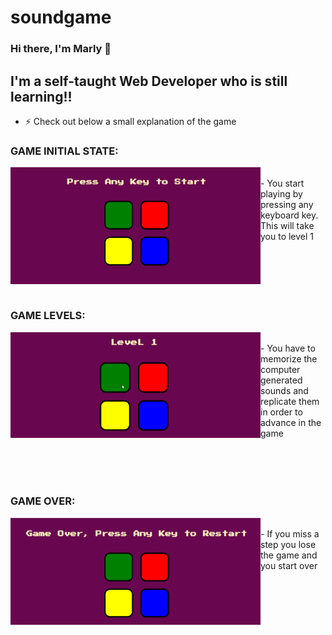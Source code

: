 # soundgame
### Hi there, I'm Marly 👋 


## I'm a self-taught Web Developer who is still learning!!

- ⚡ Check out below a small explanation of the game


### GAME INITIAL STATE:

<img align="left" alt="Initial State" width="400px" src="Screenshots/Screenshot (10).png">
<br/>
   - You start playing by pressing any keyboard key. This will take you to level 1
<br/>
<br/>
<br/>
<br/>
<br/>
<br/>

### GAME LEVELS:

<img align="left" alt="Game Levels" width="400px" src="Screenshots/Animation 1.gif">
<br/>
   - You have to memorize the computer generated sounds and replicate them in order to advance in the game
<br/>
<br/>
<br/>
<br/>
<br/>

### GAME OVER:

<img align="left" alt="Game Over" width="400px" src="Screenshots/Screenshot (12).png">
<br/>
   - If you miss a step you lose the game and you start over
